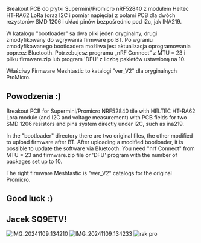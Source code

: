 Breakout PCB do płytki Supermini/Promicro nRF52840 z modułem Heltec HT-RA62 LoRa (oraz I2C i pomiar napięcia)
z polami PCB dla dwóch rezystorów SMD 1206 i układ pinów bezpośrednio pod i2c, jak INA219.

W katalogu "bootloader" sa dwa pliki jeden oryginalny, drugi zmodyfikowany do wgrywania firmware po BT.
Po wgraniu zmodyfikowanego bootloadera możliwa jest aktualizacja oprogramowania poprzez Bluetooth.
Potrzebujesz programu „nRF Connect” z MTU = 23 i pliku firmware.zip lub program 'DFU' z liczbą pakietów ustawioną na 10.

Właściwy Firmware Meshtastic to katalogi "ver_V2" dla oryginalnych ProMicro.

Powodzenia :)
-
Breakout PCB for Supermini/Promicro NRF52840 tile with HELTEC HT-RA62 Lora module (and I2C and voltage measurement)
with PCB fields for two SMD 1206 resistors and pins system directly under I2C, such as ina219.

In the "bootloader" directory there are two original files, the other modified to upload firmware after BT.
After uploading a modified bootloader, it is possible to update the software via Bluetooth.
You need "nrf Connect" from MTU = 23 and firmware.zip file or 'DFU' program with the number of packages set up to 10.

The right firmware Meshtastic is "wer_V2" catalogs for the original Promicro.

Good luck :)
-
Jacek SQ9ETV!
-
![IMG_20241109_134210](https://github.com/user-attachments/assets/9736826f-40d9-4fae-801a-4bcf4dfe69b7)
![IMG_20241109_134233](https://github.com/user-attachments/assets/51b732f3-c0c5-4e8d-bb65-0cf870212d62)
![rak pro](https://github.com/user-attachments/assets/e95e2955-37e2-4bf6-b021-3e3f1e03cb0b)
